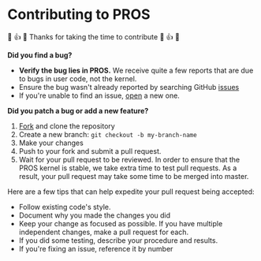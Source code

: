 # Contributing to PROS

:tada: :+1: :steam_locomotive: Thanks for taking the time to contribute :steam_locomotive: :+1: :tada:

**Did you find a bug?**
- **Verify the bug lies in PROS.** We receive quite a few reports that are due to bugs in user code, not the kernel.
- Ensure the bug wasn't already reported by searching GitHub [issues](https://github.com/purduesigbots/pros/issues)
- If you're unable to find an issue, [open](https://github.com/purduesigbots/pros/issues/new) a new one.

**Did you patch a bug or add a new feature?**
1. [Fork](https://github.com/purduesigbots/pros/fork) and clone the repository
2. Create a new branch: `git checkout -b my-branch-name`
3. Make your changes
4. Push to your fork and submit a pull request.
5. Wait for your pull request to be reviewed. In order to ensure that the PROS kernel is stable, we take extra time to test pull requests. As a result, your pull request may take some time to be merged into master.

Here are a few tips that can help expedite your pull request being accepted:
- Follow existing code's style.
- Document why you made the changes you did
- Keep your change as focused as possible. If you have multiple independent changes, make a pull request for each.
- If you did some testing, describe your procedure and results.
- If you're fixing an issue, reference it by number
